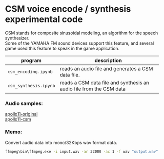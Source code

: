 # CSM voice encode / synthesis experimental code  

CSM stands for composite sinusoidal modeling, an algorithm for the speech synthesizer.  
Some of the YAMAHA FM sound devices support this feature, and several game used this feature to speak in the game application.  

|program|description|
|-|-|
|`csm_encoding.ipynb`|reads an audio file and generates a CSM data file.|
|`csm_synthesis.ipynb`|reads a CSM data file and synthesis an audio file from the CSM data|

### Audio samples:
[apollo11-original](./resources/apollo11_launch.wav)  
[apollo11-csm](./resources/apollo11_launch_out.wav)

### Memo:  
Convert audio data into mono/32Kbps wav format data.

```sh
ffmpeg\bin\ffmpeg.exe -i input.wav -ar 32000 -ac 1 -f wav "output.wav"
```
